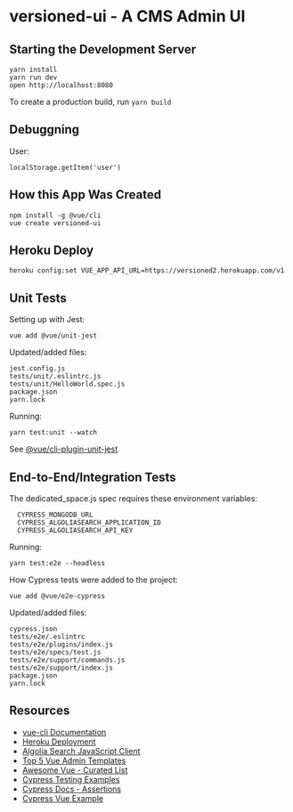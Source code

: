 # versioned-ui - A CMS Admin UI

## Starting the Development Server

```
yarn install
yarn run dev
open http://localhost:8080
```

To create a production build, run `yarn build`

## Debuggning

User:

```
localStorage.getItem('user')
```

## How this App Was Created

```
npm install -g @vue/cli
vue create versioned-ui
```

## Heroku Deploy

```
heroku config:set VUE_APP_API_URL=https://versioned2.herokuapp.com/v1
```

## Unit Tests

Setting up with Jest:

```
vue add @vue/unit-jest
```

Updated/added files:

```
jest.config.js
tests/unit/.eslintrc.js
tests/unit/HelloWorld.spec.js
package.json
yarn.lock
```

Running:

```
yarn test:unit --watch
```

See [@vue/cli-plugin-unit-jest](https://github.com/vuejs/vue-cli/tree/dev/packages/%40vue/cli-plugin-unit-jest)

## End-to-End/Integration Tests

The dedicated_space.js spec requires these environment variables:

```
  CYPRESS_MONGODB_URL
  CYPRESS_ALGOLIASEARCH_APPLICATION_ID
  CYPRESS_ALGOLIASEARCH_API_KEY
```

Running:

```
yarn test:e2e --headless
```

How Cypress tests were added to the project:

```
vue add @vue/e2e-cypress
```

Updated/added files:

```
cypress.json
tests/e2e/.eslintrc
tests/e2e/plugins/index.js
tests/e2e/specs/test.js
tests/e2e/support/commands.js
tests/e2e/support/index.js
package.json
yarn.lock
```

## Resources

* [vue-cli Documentation](https://github.com/vuejs/vue-cli/blob/dev/docs/README.md)
* [Heroku Deployment](https://wyeworks.com/blog/2018/1/8/how-to-quickly-deploy-a-vuejs-app-to-heroku)
* [Algolia Search JavaScript Client](https://www.algolia.com/doc/api-client/javascript/getting-started)
* [Top 5 Vue Admin Templates](https://ourcodeworld.com/articles/read/699/top-5-best-free-vue-js-admin-templates)
* [Awesome Vue - Curated List](https://github.com/vuejs/awesome-vue#validation)
* [Cypress Testing Examples](https://github.com/cypress-io/cypress-example-kitchensink)
* [Cypress Docs - Assertions](https://docs.cypress.io/guides/references/assertions.html)
* [Cypress Vue Example](https://github.com/cypress-io/cypress-example-recipes/tree/master/examples/blogs__vue-vuex-rest)
